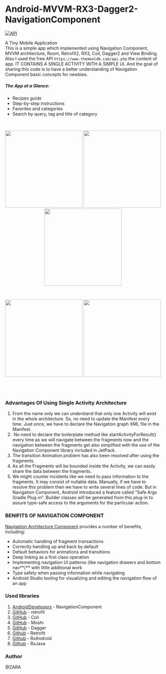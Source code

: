 # Android-MVVM-RX3-Dagger2-NavigationComponent
[![API](https://img.shields.io/badge/API-19%2B-brightgreen.svg?style=flat)](https://android-arsenal.com/api?level=19)


A Tiny Mobile Application
<br>
This is a simple app which implemented using Navigation Component, MVVM architecture, Room, Retrofit2, RX3, Coil, Dagger2 and View Binding.
Also I used the free API `https://www.themealdb.com/api.php` the content of app.
IT CONTAINS A SINGLE ACTIVITY WITH A SIMPLE UI.
And the goal of sharing this code is to have a better understanding of Navigation Component basic concepts for newbies.

##### The App at a Glance:

- Recipes guide
- Step-by-step instructions
- Favorites and categories
- Search by query, tag and title of category
 
<br>
<p align="center">
  <img src="https://github.com/ZahraHeydari/Android-MVVM-RX3-Dagger2-NavComponent/blob/master/main_page.png" width="250"/>
  <img src="https://github.com/ZahraHeydari/Android-MVVM-RX3-Dagger2-NavComponent/blob/master/detail_page.png" width="250"/>
  <img src="https://github.com/ZahraHeydari/Android-MVVM-RX3-Dagger2-NavComponent/blob/master/categories_page.png" width="250"/>
</p>
<br>
<p align="center">
  <img src="https://github.com/ZahraHeydari/Android-MVVM-RX3-Dagger2-NavComponent/blob/master/favorites_page.png" width="250"/>
  <img src="https://github.com/ZahraHeydari/Android-MVVM-RX3-Dagger2-NavComponent/blob/master/search_page.png" width="250"/>
</p>
<br>
<br>

### Advantages Of Using Single Activity Architecture

 1. From the name only we can understand that only one Activity will exist in the whole architecture. So, no need to update the Manifest every time. Just once, we have to declare the Navigation graph XML file in the Manifest.
 2.  No need to declare the boilerplate method like startActivityForResult() every time as we will navigate between the fragments now and the navigation between the fragments get also simplified with the use of the Navigation Component library included in JetPack. 
 3. The transition Animation problem has also been resolved after using the fragments.
 4. As all the Fragments will be bounded inside the Activity, we can easily share the data between the fragments. 
 5. We might counter incidents like we need to pass information to the fragments. It may consist of nullable data. Manually, if we have to resolve this problem then we have to write several lines of code. But in Navigation Component, Android introduced a feature called “Safe Args Gradle Plug-in”. Builder classes will be generated from this plug-in to assure type-safe access to the arguments for the particular action.

### BENIFITS OF NAVIGATION COMPONENT

[Navigation Architecture Component](https://developer.android.com/codelabs/android-navigation#0) provides a number of benefits, including:

- Automatic handling of fragment transactions
- Correctly handling up and back by default
- Default behaviors for animations and transitions
- Deep linking as a first class operation
- Implementing navigation UI patterns (like navigation drawers and bottom nav**)** with little additional work
- Type safety when passing information while navigating
- Android Studio tooling for visualizing and editing the navigation flow of an app


### Used libraries

1. [AndroidDevelopers](https://developer.android.com/guide/navigation/navigation-getting-started#Set-up) - NavigationComponent
2. [GitHub](http://square.github.io/retrofit/) - retrofit
3. [GitHub](https://github.com/coil-kt/coil) - Coil
4. [GitHub](https://github.com/square/moshi) - Moshi
5. [GitHub](https://github.com/google/dagger) - Dagger
6. [Github](https://github.com/square/retrofit) - Retrofit
7. [Github](https://github.com/ReactiveX/RxAndroid) - RxAndroid
8. [Github](https://github.com/ReactiveX/RxJava) - RxJava


### Author

@ZARA

